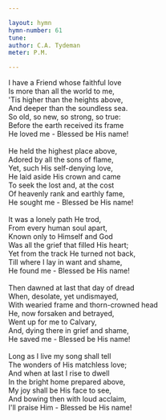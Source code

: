 ```yaml
---

layout: hymn
hymn-number: 61
tune: 
author: C.A. Tydeman
meter: P.M.

---
```

I have a Friend whose faithful love<br>Is more than all the world to me,<br>'Tis higher than the heights above,<br>And deeper than the soundless sea.<br>So old, so new, so strong, so true:<br>Before the earth received its frame<br>He loved me - Blessed be His name!<br><br>He held the highest place above,<br>Adored by all the sons of flame,<br>Yet, such His self-denying love,<br>He laid aside His crown and came<br>To seek the lost and, at the cost<br>Of heavenly rank and earthly fame,<br>He sought me - Blessed be His name!<br><br>It was a lonely path He trod,<br>From every human soul apart,<br>Known only to Himself and God<br>Was all the grief that filled His heart;<br>Yet from the track He turned not back,<br>Till where I lay in want and shame,<br>He found me - Blessed be His name!<br><br>Then dawned at last that day of dread<br>When, desolate, yet undismayed,<br>With wearied frame and thorn-crowned head<br>He, now forsaken and betrayed,<br>Went up for me to Calvary,<br>And, dying there in grief and shame,<br>He saved me - Blessed be His name!<br><br>Long as I live my song shall tell<br>The wonders of His matchless love;<br>And when at last I rise to dwell<br>In the bright home prepared above,<br>My joy shall be His face to see,<br>And bowing then with loud acclaim,<br>I'll praise Him - Blessed be His name!<br><br><br>
